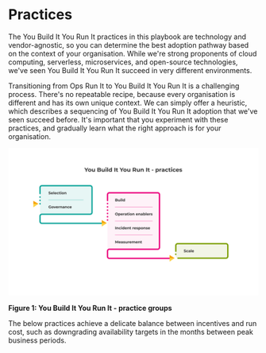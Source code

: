 # Practices

The You Build It You Run It practices in this playbook are technology and vendor-agnostic, so you can determine the best adoption pathway based on the context of your organisation. While we're strong proponents of cloud computing, serverless, microservices, and open-source technologies, we've seen You Build It You Run It succeed in very different environments. 

Transitioning from Ops Run It to You Build It You Run It is a challenging process. There's no repeatable recipe, because every organisation is different and has its own unique context. We can simply offer a heuristic, which describes a sequencing of You Build It You Run It adoption that we've seen succeed before. It's important that you experiment with these practices, and gradually learn what the right approach is for your organisation.

![](../.gitbook/assets/practices/practices.png)

**Figure 1: You Build It You Run It - practice groups**

The below practices achieve a delicate balance between incentives and run cost, such as downgrading availability targets in the months between peak business periods.  
